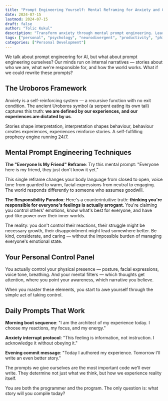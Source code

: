 ```yaml
---
title: "Prompt Engineering Yourself: Mental Reframing for Anxiety and Growth"
date: 2024-07-15
lastmod: 2024-07-15
draft: false
author: "Tolic Kukul"
description: "Transform anxiety through mental prompt engineering. Learn to reframe perspective, release guilt, and become the architect of your experience."
tags: ["personal", "psychology", "neurodivergent", "productivity", "philosophy"]
categories: ["Personal Development"]
---
```


We talk about prompt engineering for AI, but what about prompt engineering ourselves? Our minds run on internal narratives — stories about who we are, what we're responsible for, and how the world works. What if we could rewrite these prompts?

## The Uroboros Framework

Anxiety is a self-reinforcing system — a recursive function with no exit condition. The ancient Uroboros symbol (a serpent eating its own tail) captures this truth: **we are defined by our experiences, and our experiences are dictated by us**.

Stories shape interpretation, interpretation shapes behaviour, behaviour creates experiences, experiences reinforce stories. A self-fulfilling prophecy engine running 24/7.

## Mental Prompt Engineering Techniques

**The "Everyone Is My Friend" Reframe**: Try this mental prompt: "Everyone here is my friend, they just don't know it yet."

This single reframe changes your body language from closed to open, voice tone from guarded to warm, facial expressions from neutral to engaging. The world responds differently to someone who assumes goodwill.

**The Responsibility Paradox**: Here's a counterintuitive truth: **thinking you're responsible for everyone's feelings is actually arrogant**. You're claiming you control others' emotions, know what's best for everyone, and have god-like power over their inner worlds.

The reality: you don't control their reactions, their struggle might be necessary growth, their disappointment might lead somewhere better. Be kind, considerate, and caring — without the impossible burden of managing everyone's emotional state.

## Your Personal Control Panel

You actually control your physical presence — posture, facial expressions, voice tone, breathing. And your mental filters — which thoughts get attention, where you point your awareness, which narrative you believe.

When you master these elements, you start to awe yourself through the simple act of taking control.

## Daily Prompts That Work

**Morning boot sequence**: "I am the architect of my experience today. I choose my reactions, my focus, and my energy."

**Anxiety interrupt protocol**: "This feeling is information, not instruction. I acknowledge it without obeying it."

**Evening commit message**: "Today I authored my experience. Tomorrow I'll write an even better story."

The prompts we give ourselves are the most important code we'll ever write. They determine not just what we think, but how we experience reality itself.

You are both the programmer and the program. The only question is: what story will you compile today?
